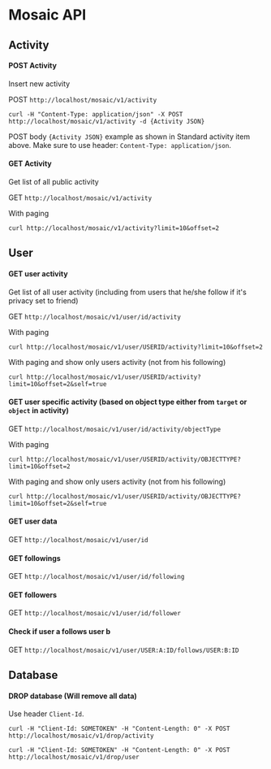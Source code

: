 
Mosaic API
=========

## Activity

#### POST Activity

Insert new activity

POST `http://localhost/mosaic/v1/activity`

`curl -H "Content-Type: application/json" -X POST http://localhost/mosaic/v1/activity -d {Activity JSON}`

POST body `{Activity JSON}` example as shown in Standard activity item above. Make sure to use header: `Content-Type: application/json`. 

#### GET Activity

Get list of all public activity

GET `http://localhost/mosaic/v1/activity`

With paging

`curl http://localhost/mosaic/v1/activity?limit=10&offset=2`

## User

#### GET user activity

Get list of all user activity (including from users that he/she follow if it's privacy set to friend)

GET `http://localhost/mosaic/v1/user/id/activity`

With paging

`curl http://localhost/mosaic/v1/user/USERID/activity?limit=10&offset=2`

With paging and show only users activity (not from his following)

`curl http://localhost/mosaic/v1/user/USERID/activity?limit=10&offset=2&self=true`

#### GET user specific activity (based on object type either from `target` or `object` in activity)

GET `http://localhost/mosaic/v1/user/id/activity/objectType`

With paging

`curl http://localhost/mosaic/v1/user/USERID/activity/OBJECTTYPE?limit=10&offset=2`

With paging and show only users activity (not from his following)

`curl http://localhost/mosaic/v1/user/USERID/activity/OBJECTTYPE?limit=10&offset=2&self=true`

#### GET user data

GET `http://localhost/mosaic/v1/user/id`

#### GET followings

GET `http://localhost/mosaic/v1/user/id/following`

#### GET followers

GET `http://localhost/mosaic/v1/user/id/follower`

#### Check if user a follows user b

GET `http://localhost/mosaic/v1/user/USER:A:ID/follows/USER:B:ID`

## Database

#### DROP database (Will remove all data) 

Use header `Client-Id`.

`curl -H "Client-Id: SOMETOKEN" -H "Content-Length: 0" -X POST http://localhost/mosaic/v1/drop/activity`

`curl -H "Client-Id: SOMETOKEN" -H "Content-Length: 0" -X POST http://localhost/mosaic/v1/drop/user`